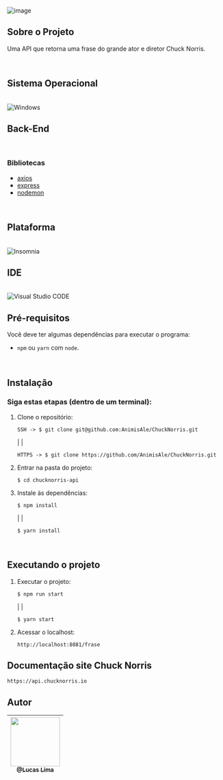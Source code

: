 ![image](https://user-images.githubusercontent.com/54589831/183227357-d2e88ff5-7e5e-440c-84df-dbc417733064.png)


## Sobre o Projeto

<p>
    Uma API que retorna uma frase do grande ator e diretor Chuck Norris.
</p><br>

## Sistema Operacional

<br/>

<img alt="Windows" src="https://img.shields.io/badge/Windows-0078D6?style=for-the-badge&logo=windows&logoColor=white"/>

<br/> 

## Back-End

<div style="display: inline_block"><br/>
    <h3>Bibliotecas</h3>
    <ul type="square">
        <li><a href="https://www.npmjs.com/package/axios">axios</a></li>
        <li><a href="https://expressjs.com/pt-br/">express</a></li>
        <li><a href="https://www.npmjs.com/package/nodemon">nodemon</a></li>
        </ul>
</div><br/>

## Plataforma

<br/>

<img alt="Insomnia" src="https://img.shields.io/badge/Insomnia-black?style=for-the-badge&logo=insomnia&logoColor=5849BE"/>

<br/>

## IDE

<br/>

<img alt="Visual Studio CODE" src="https://img.shields.io/badge/Visual%20Studio%20Code-0078d7.svg?style=for-the-badge&logo=visual-studio-code&logoColor=white"/>

<br/>

## Pré-requisitos
Você deve ter algumas dependências para executar o programa:
- `npm` ou `yarn` com `node`.

<br>

## Instalação
### Siga estas etapas (dentro de um terminal):
1. Clone o repositório:
    ```shell
    SSH -> $ git clone git@github.com:AnimisAle/ChuckNorris.git
    ```
    | |
    ```shell
    HTTPS -> $ git clone https://github.com/AnimisAle/ChuckNorris.git
    ```
2. Entrar na pasta do projeto:
    ```shell
    $ cd chucknorris-api
    ```
3. Instale às dependências:
    ```shell
    $ npm install
    ```
    | |

    ```shell
    $ yarn install
    ```

<br>

## Executando o projeto
1. Executar o projeto:
    ```shell
    $ npm run start
    ```

    | |

    ```shell
    $ yarn start
    ```
2. Acessar o localhost:
    ```http
    http://localhost:8081/frase
    ```

## Documentação site Chuck Norris

```https
https://api.chucknorris.io
```

## Autor

| [<img src="https://user-images.githubusercontent.com/54589831/183227097-ea84f2f2-a610-48d2-bad9-54b73376c33d.jpg" width=115><br><sub>@Lucas Lima</sub>](hwww.linkedin.com/in/lucas-de-lima-IFG) |
| :---: |